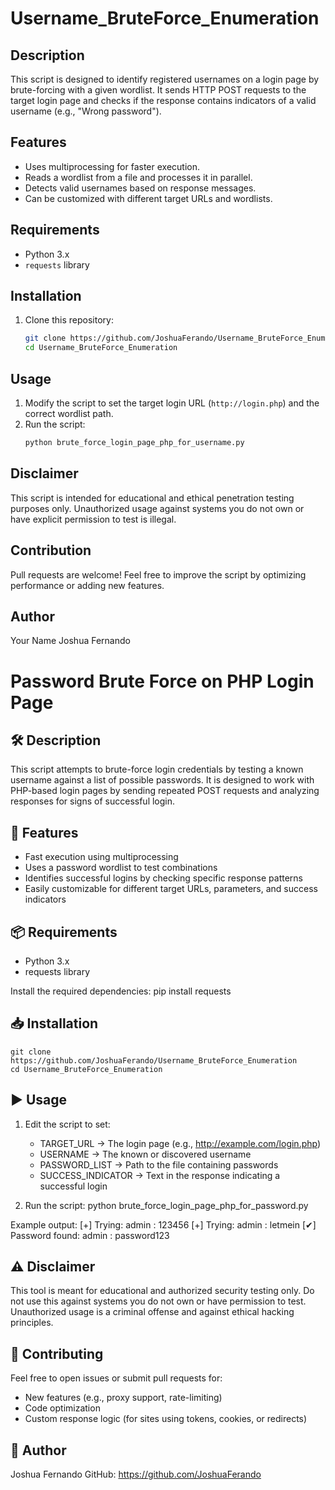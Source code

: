 # Username_BruteForce_Enumeration


## Description

This script is designed to identify registered usernames on a login page by brute-forcing with a given wordlist. It sends HTTP POST requests to the target login page and checks if the response contains indicators of a valid username (e.g., "Wrong password").

## Features

- Uses multiprocessing for faster execution.
- Reads a wordlist from a file and processes it in parallel.
- Detects valid usernames based on response messages.
- Can be customized with different target URLs and wordlists.

## Requirements

- Python 3.x
- `requests` library

## Installation

1. Clone this repository:
   ```bash
   git clone https://github.com/JoshuaFerando/Username_BruteForce_Enumeration
   cd Username_BruteForce_Enumeration
   ```

## Usage

1. Modify the script to set the target login URL (`http://login.php`) and the correct wordlist path.
2. Run the script:
   ```bash
   python brute_force_login_page_php_for_username.py
   ```

## Disclaimer

This script is intended for educational and ethical penetration testing purposes only. Unauthorized usage against systems you do not own or have explicit permission to test is illegal.

## Contribution

Pull requests are welcome! Feel free to improve the script by optimizing performance or adding new features.

## Author

Your Name Joshua Fernando

Password Brute Force on PHP Login Page
======================================

🛠️ Description
--------------
This script attempts to brute-force login credentials by testing a known username against a list of possible passwords. It is designed to work with PHP-based login pages by sending repeated POST requests and analyzing responses for signs of successful login.

🚀 Features
-----------
- Fast execution using multiprocessing
- Uses a password wordlist to test combinations
- Identifies successful logins by checking specific response patterns
- Easily customizable for different target URLs, parameters, and success indicators

📦 Requirements
---------------
- Python 3.x
- requests library

Install the required dependencies:
    pip install requests

📥 Installation
---------------
    git clone https://github.com/JoshuaFerando/Username_BruteForce_Enumeration
    cd Username_BruteForce_Enumeration

▶️ Usage
--------
1. Edit the script to set:
   - TARGET_URL → The login page (e.g., http://example.com/login.php)
   - USERNAME → The known or discovered username
   - PASSWORD_LIST → Path to the file containing passwords
   - SUCCESS_INDICATOR → Text in the response indicating a successful login

2. Run the script:
    python brute_force_login_page_php_for_password.py

Example output:
    [+] Trying: admin : 123456
    [+] Trying: admin : letmein
    [✔] Password found: admin : password123

⚠️ Disclaimer
-------------
This tool is meant for educational and authorized security testing only.
Do not use this against systems you do not own or have permission to test.
Unauthorized usage is a criminal offense and against ethical hacking principles.

🤝 Contributing
---------------
Feel free to open issues or submit pull requests for:
- New features (e.g., proxy support, rate-limiting)
- Code optimization
- Custom response logic (for sites using tokens, cookies, or redirects)

👤 Author
---------
Joshua Fernando
GitHub: https://github.com/JoshuaFerando

